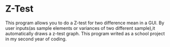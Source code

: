 # Z-Test
This program allows you to do a Z-test for two difference mean in a GUI. 
By user inputs(as sample elements or variances of two different sample),it automatically draws a z-test graph.
This program writed as a school project in my second year of coding.
